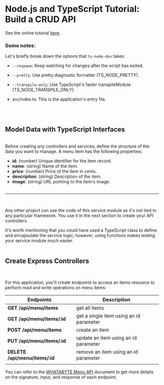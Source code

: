 # Node.js and TypeScript Tutorial: Build a CRUD API

See the online tutorial [here](https://auth0.com/blog/node-js-and-typescript-tutorial-build-a-crud-api/).

### Some notes:

Let's briefly break down the options that ```ts-node-dev``` takes:

- ```--respawn```: Keep watching for changes after the script has exited.

- ```--pretty```: Use pretty diagnostic formatter (TS_NODE_PRETTY).

- ```--transpile-only```: Use TypeScript's faster transpileModule (TS_NODE_TRANSPILE_ONLY).

- src/index.ts: This is the application's entry file.

<br>
<br>

## Model Data with TypeScript Interfaces
<br>
Before creating any controllers and services, define the structure of the data you want to manage. A menu item has the following properties:

- **id**: (number) Unique identifier for the item record.
- **name**: (string) Name of the item.
- **price**: (number) Price of the item in cents.
- **description**: (string) Description of the item.
- **image**: (string) URL pointing to the item's image.
<br><br>



---
<br>

Any other project can use the code of this service module as it's not tied to any particular framework. You use it in the next section to create your API controllers.

It's worth mentioning that you could have used a TypeScript class to define and encapsulate the service logic; however, using functions makes testing your service module much easier.
<br><br>
## Create Express Controllers
<br>

For this application, you'll create endpoints to access an items resource to perform read and write operations on menu items:

| Endpoints | Description |
----------- | -----------
**GET /api/menu/items** | get all items
**GET /api/menu/items/:id** | get a single item using an id parameter
**POST /api/menu/items** |  create an item
**PUT /api/menu/items/:id** | update an item using an id parameter
**DELETE /api/menu/items/:id** | remove an item using an id parameter
|    |     |

You can refer to the [WHATABYTE Menu API](https://github.com/auth0-blog/wab-docs) document to get more details on the signature, input, and response of each endpoint.